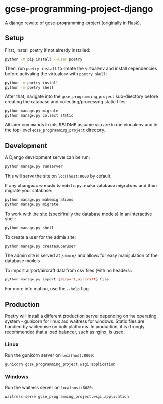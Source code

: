 # gcse-programming-project-django

A django rewrite of gcse-programming-project (originally in Flask).

## Setup

First, install poetry if not already installed:
```bash
python -m pip install --user poetry
```

Then, run `poetry install` to create the virtualenv and install dependencies before activating the virtualenv with `poetry shell`:
```bash
python -m poetry install
python -m poetry shell
```

After that, navigate into the `gcse_programming_project` sub-directory before creating the database and collecting/processing static files:
```bash
python manage.py migrate
python manage.py collect static
```

All later commands in this README assume you are in the virtualenv and in the top-level `gcse_programming_project` directory.

## Development

A Django development server can be run:
```bash
python manage.py runserver
```
This will serve the site on `localhost:8000` by default.

If any changes are made to `models.py`, make database migrations and then migrate your database:
```bash
python manage.py makemigrations
python manage.py migrate
```

To work with the site (specifically the database models) in an interactive shell:
```bash
python manage.py shell
```

To create a user for the admin site:
```bash
python manage.py createsuperuser
```
The admin site is served at `/admin/` and allows for easy manipulation of the database models

To import airport/aircraft data from csv files (with no headers):
```bash
python manage.py import {airport,aircraft} file
```
For more information, use the `--help` flag.

## Production

Poetry will install a different production server depending on the operating system - gunicorn for linux and waitress for windows. Static files are handled by whitenoise on both platforms. In production, it is strongly recommended that a load balancer, such as nginx, is used.

### Linux

Run the gunicorn server on `localhost:8000`:
```bash
gunicorn gcse_programming_project.wsgi:application
```

### Windows

Run the waitress server on `localhost:8080`:
```bash
waitress-serve gcse_programming_project.wsgi:application
```
